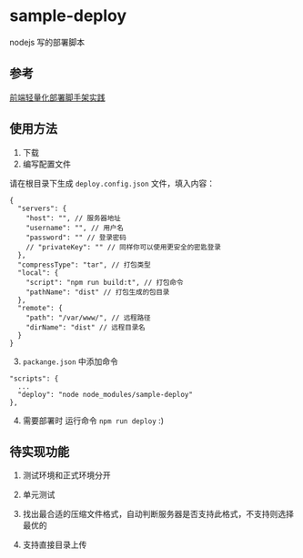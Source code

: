 # sample-deploy
nodejs 写的部署脚本

## 参考

[前端轻量化部署脚手架实践](https://juejin.im/post/5e1bfbadf265da3e3077005e)

## 使用方法

1. 下载
2. 编写配置文件

请在根目录下生成 `deploy.config.json` 文件，填入内容：

```
{
  "servers": {
    "host": "", // 服务器地址
    "username": "", // 用户名
    "password": "" // 登录密码
    // "privateKey": "" // 同样你可以使用更安全的密匙登录
  },
  "compressType": "tar", // 打包类型
  "local": {
    "script": "npm run build:t", // 打包命令
    "pathName": "dist" // 打包生成的包目录
  },
  "remote": {
    "path": "/var/www/", // 远程路径
    "dirName": "dist" // 远程目录名
  }
}
```
3. `packange.json` 中添加命令

```
"scripts": {
  ...
  "deploy": "node node_modules/sample-deploy"
},
```

4. 需要部署时 运行命令 `npm run deploy` :)


## 待实现功能

1. 测试环境和正式环境分开

2. 单元测试

3. 找出最合适的压缩文件格式，自动判断服务器是否支持此格式，不支持则选择最优的

4. 支持直接目录上传